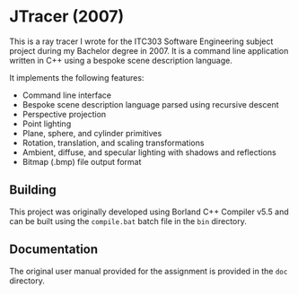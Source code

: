 # JTracer (2007)

This is a ray tracer I wrote for the ITC303 Software Engineering subject
project during my Bachelor degree in 2007. It is a command line application
written in C++ using a bespoke scene description language.

It implements the following features:

- Command line interface
- Bespoke scene description language parsed using recursive descent
- Perspective projection
- Point lighting
- Plane, sphere, and cylinder primitives
- Rotation, translation, and scaling transformations
- Ambient, diffuse, and specular lighting with shadows and reflections
- Bitmap (.bmp) file output format

## Building

This project was originally developed using Borland C++ Compiler v5.5 and can
be built using the `compile.bat` batch file in the `bin` directory.

## Documentation

The original user manual provided for the assignment is provided in the `doc`
directory.
